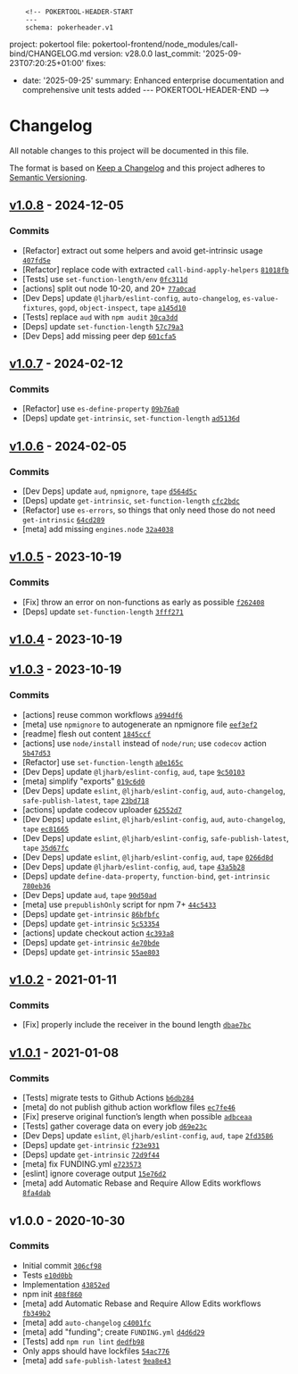         <!-- POKERTOOL-HEADER-START
        ---
        schema: pokerheader.v1
project: pokertool
file: pokertool-frontend/node_modules/call-bind/CHANGELOG.md
version: v28.0.0
last_commit: '2025-09-23T07:20:25+01:00'
fixes:
- date: '2025-09-25'
  summary: Enhanced enterprise documentation and comprehensive unit tests added
        ---
        POKERTOOL-HEADER-END -->
# Changelog

All notable changes to this project will be documented in this file.

The format is based on [Keep a Changelog](https://keepachangelog.com/en/1.0.0/)
and this project adheres to [Semantic Versioning](https://semver.org/spec/v2.0.0.html).

## [v1.0.8](https://github.com/ljharb/call-bind/compare/v1.0.7...v1.0.8) - 2024-12-05

### Commits

- [Refactor] extract out some helpers and avoid get-intrinsic usage [`407fd5e`](https://github.com/ljharb/call-bind/commit/407fd5eec34ec58394522a6ce3badfa4788fd5ae)
- [Refactor] replace code with extracted `call-bind-apply-helpers` [`81018fb`](https://github.com/ljharb/call-bind/commit/81018fb78902ff5acbc6c09300780e97f0db6a34)
- [Tests] use `set-function-length/env` [`0fc311d`](https://github.com/ljharb/call-bind/commit/0fc311de0e115cfa6b02969b23a42ad45aadf224)
- [actions] split out node 10-20, and 20+ [`77a0cad`](https://github.com/ljharb/call-bind/commit/77a0cad75f83f5b8050dc13baef4fa2cff537fa3)
- [Dev Deps] update `@ljharb/eslint-config`, `auto-changelog`, `es-value-fixtures`, `gopd`, `object-inspect`, `tape` [`a145d10`](https://github.com/ljharb/call-bind/commit/a145d10fe847f350e11094f8541848b028ee8c91)
- [Tests] replace `aud` with `npm audit` [`30ca3dd`](https://github.com/ljharb/call-bind/commit/30ca3dd7234648eb029947477d06b17879e10727)
- [Deps] update `set-function-length` [`57c79a3`](https://github.com/ljharb/call-bind/commit/57c79a3666022ea797cc2a4a3b43fe089bc97d1b)
- [Dev Deps] add missing peer dep [`601cfa5`](https://github.com/ljharb/call-bind/commit/601cfa5540066b6206039ceb9496cecbd134ff7b)

## [v1.0.7](https://github.com/ljharb/call-bind/compare/v1.0.6...v1.0.7) - 2024-02-12

### Commits

- [Refactor] use `es-define-property` [`09b76a0`](https://github.com/ljharb/call-bind/commit/09b76a01634440461d44a80c9924ec4b500f3b03)
- [Deps] update `get-intrinsic`, `set-function-length` [`ad5136d`](https://github.com/ljharb/call-bind/commit/ad5136ddda2a45c590959829ad3dce0c9f4e3590)

## [v1.0.6](https://github.com/ljharb/call-bind/compare/v1.0.5...v1.0.6) - 2024-02-05

### Commits

- [Dev Deps] update `aud`, `npmignore`, `tape` [`d564d5c`](https://github.com/ljharb/call-bind/commit/d564d5ce3e06a19df4d499c77f8d1a9da44e77aa)
- [Deps] update `get-intrinsic`, `set-function-length` [`cfc2bdc`](https://github.com/ljharb/call-bind/commit/cfc2bdca7b633df0e0e689e6b637f668f1c6792e)
- [Refactor] use `es-errors`, so things that only need those do not need `get-intrinsic` [`64cd289`](https://github.com/ljharb/call-bind/commit/64cd289ae5862c250a4ca80aa8d461047c166af5)
- [meta] add missing `engines.node` [`32a4038`](https://github.com/ljharb/call-bind/commit/32a4038857b62179f7f9b7b3df2c5260036be582)

## [v1.0.5](https://github.com/ljharb/call-bind/compare/v1.0.4...v1.0.5) - 2023-10-19

### Commits

- [Fix] throw an error on non-functions as early as possible [`f262408`](https://github.com/ljharb/call-bind/commit/f262408f822c840fbc268080f3ad7c429611066d)
- [Deps] update `set-function-length` [`3fff271`](https://github.com/ljharb/call-bind/commit/3fff27145a1e3a76a5b74f1d7c3c43d0fa3b9871)

## [v1.0.4](https://github.com/ljharb/call-bind/compare/v1.0.3...v1.0.4) - 2023-10-19

## [v1.0.3](https://github.com/ljharb/call-bind/compare/v1.0.2...v1.0.3) - 2023-10-19

### Commits

- [actions] reuse common workflows [`a994df6`](https://github.com/ljharb/call-bind/commit/a994df69f401f4bf735a4ccd77029b85d1549453)
- [meta] use `npmignore` to autogenerate an npmignore file [`eef3ef2`](https://github.com/ljharb/call-bind/commit/eef3ef21e1f002790837fedb8af2679c761fbdf5)
- [readme] flesh out content [`1845ccf`](https://github.com/ljharb/call-bind/commit/1845ccfd9976a607884cfc7157c93192cc16cf22)
- [actions] use `node/install` instead of `node/run`; use `codecov` action [`5b47d53`](https://github.com/ljharb/call-bind/commit/5b47d53d2fd74af5ea0a44f1d51e503cd42f7a90)
- [Refactor] use `set-function-length` [`a0e165c`](https://github.com/ljharb/call-bind/commit/a0e165c5dc61db781cbc919b586b1c2b8da0b150)
- [Dev Deps] update `@ljharb/eslint-config`, `aud`, `tape` [`9c50103`](https://github.com/ljharb/call-bind/commit/9c50103f44137279a817317cf6cc421a658f85b4)
- [meta] simplify "exports" [`019c6d0`](https://github.com/ljharb/call-bind/commit/019c6d06b0e1246ceed8e579f57e44441cbbf6d9)
- [Dev Deps] update `eslint`, `@ljharb/eslint-config`, `aud`, `auto-changelog`, `safe-publish-latest`, `tape` [`23bd718`](https://github.com/ljharb/call-bind/commit/23bd718a288d3b03042062b4ef5153b3cea83f11)
- [actions] update codecov uploader [`62552d7`](https://github.com/ljharb/call-bind/commit/62552d79cc79e05825e99aaba134ae5b37f33da5)
- [Dev Deps] update `eslint`, `@ljharb/eslint-config`, `aud`, `auto-changelog`, `tape` [`ec81665`](https://github.com/ljharb/call-bind/commit/ec81665b300f87eabff597afdc8b8092adfa7afd)
- [Dev Deps] update `eslint`, `@ljharb/eslint-config`, `safe-publish-latest`, `tape` [`35d67fc`](https://github.com/ljharb/call-bind/commit/35d67fcea883e686650f736f61da5ddca2592de8)
- [Dev Deps] update `eslint`, `@ljharb/eslint-config`, `aud`, `tape` [`0266d8d`](https://github.com/ljharb/call-bind/commit/0266d8d2a45086a922db366d0c2932fa463662ff)
- [Dev Deps] update `@ljharb/eslint-config`, `aud`, `tape` [`43a5b28`](https://github.com/ljharb/call-bind/commit/43a5b28a444e710e1bbf92adb8afb5cf7523a223)
- [Deps] update `define-data-property`, `function-bind`, `get-intrinsic` [`780eb36`](https://github.com/ljharb/call-bind/commit/780eb36552514f8cc99c70821ce698697c2726a5)
- [Dev Deps] update `aud`, `tape` [`90d50ad`](https://github.com/ljharb/call-bind/commit/90d50ad03b061e0268b3380b0065fcaec183dc05)
- [meta] use `prepublishOnly` script for npm 7+ [`44c5433`](https://github.com/ljharb/call-bind/commit/44c5433b7980e02b4870007046407cf6fc543329)
- [Deps] update `get-intrinsic` [`86bfbfc`](https://github.com/ljharb/call-bind/commit/86bfbfcf34afdc6eabc93ce3d408548d0e27d958)
- [Deps] update `get-intrinsic` [`5c53354`](https://github.com/ljharb/call-bind/commit/5c5335489be0294c18cd7a8bb6e08226ee019ff5)
- [actions] update checkout action [`4c393a8`](https://github.com/ljharb/call-bind/commit/4c393a8173b3c8e5b30d5b3297b3b94d48bf87f3)
- [Deps] update `get-intrinsic` [`4e70bde`](https://github.com/ljharb/call-bind/commit/4e70bdec0626acb11616d66250fc14565e716e91)
- [Deps] update `get-intrinsic` [`55ae803`](https://github.com/ljharb/call-bind/commit/55ae803a920bd93c369cd798c20de31f91e9fc60)

## [v1.0.2](https://github.com/ljharb/call-bind/compare/v1.0.1...v1.0.2) - 2021-01-11

### Commits

- [Fix] properly include the receiver in the bound length [`dbae7bc`](https://github.com/ljharb/call-bind/commit/dbae7bc676c079a0d33c0a43e9ef92cb7b01345d)

## [v1.0.1](https://github.com/ljharb/call-bind/compare/v1.0.0...v1.0.1) - 2021-01-08

### Commits

- [Tests] migrate tests to Github Actions [`b6db284`](https://github.com/ljharb/call-bind/commit/b6db284c36f8ccd195b88a6764fe84b7223a0da1)
- [meta] do not publish github action workflow files [`ec7fe46`](https://github.com/ljharb/call-bind/commit/ec7fe46e60cfa4764ee943d2755f5e5a366e578e)
- [Fix] preserve original function’s length when possible [`adbceaa`](https://github.com/ljharb/call-bind/commit/adbceaa3cac4b41ea78bb19d7ccdbaaf7e0bdadb)
- [Tests] gather coverage data on every job [`d69e23c`](https://github.com/ljharb/call-bind/commit/d69e23cc65f101ba1d4c19bb07fa8eb0ec624be8)
- [Dev Deps] update `eslint`, `@ljharb/eslint-config`, `aud`, `tape` [`2fd3586`](https://github.com/ljharb/call-bind/commit/2fd3586c5d47b335364c14293114c6b625ae1f71)
- [Deps] update `get-intrinsic` [`f23e931`](https://github.com/ljharb/call-bind/commit/f23e9318cc271c2add8bb38cfded85ee7baf8eee)
- [Deps] update `get-intrinsic` [`72d9f44`](https://github.com/ljharb/call-bind/commit/72d9f44e184465ba8dd3fb48260bbcff234985f2)
- [meta] fix FUNDING.yml [`e723573`](https://github.com/ljharb/call-bind/commit/e723573438c5a68dcec31fb5d96ea6b7e4a93be8)
- [eslint] ignore coverage output [`15e76d2`](https://github.com/ljharb/call-bind/commit/15e76d28a5f43e504696401e5b31ebb78ee1b532)
- [meta] add Automatic Rebase and Require Allow Edits workflows [`8fa4dab`](https://github.com/ljharb/call-bind/commit/8fa4dabb23ba3dd7bb92c9571c1241c08b56e4b6)

## v1.0.0 - 2020-10-30

### Commits

- Initial commit [`306cf98`](https://github.com/ljharb/call-bind/commit/306cf98c7ec9e7ef66b653ec152277ac1381eb50)
- Tests [`e10d0bb`](https://github.com/ljharb/call-bind/commit/e10d0bbdadc7a10ecedc9a1c035112d3e368b8df)
- Implementation [`43852ed`](https://github.com/ljharb/call-bind/commit/43852eda0f187327b7fad2423ca972149a52bd65)
- npm init [`408f860`](https://github.com/ljharb/call-bind/commit/408f860b773a2f610805fd3613d0d71bac1b6249)
- [meta] add Automatic Rebase and Require Allow Edits workflows [`fb349b2`](https://github.com/ljharb/call-bind/commit/fb349b2e48defbec8b5ec8a8395cc8f69f220b13)
- [meta] add `auto-changelog` [`c4001fc`](https://github.com/ljharb/call-bind/commit/c4001fc43031799ef908211c98d3b0fb2b60fde4)
- [meta] add "funding"; create `FUNDING.yml` [`d4d6d29`](https://github.com/ljharb/call-bind/commit/d4d6d2974a14bc2e98830468eda7fe6d6a776717)
- [Tests] add `npm run lint` [`dedfb98`](https://github.com/ljharb/call-bind/commit/dedfb98bd0ecefb08ddb9a94061bd10cde4332af)
- Only apps should have lockfiles [`54ac776`](https://github.com/ljharb/call-bind/commit/54ac77653db45a7361dc153d2f478e743f110650)
- [meta] add `safe-publish-latest` [`9ea8e43`](https://github.com/ljharb/call-bind/commit/9ea8e435b950ce9b705559cd651039f9bf40140f)
